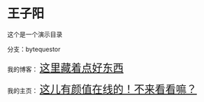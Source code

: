# 王子阳

这个是一个演示目录

分支：bytequestor

<p>
我的博客：
    <font size="5" face="Comic Sans MS">
        <a href="https://bytequestor.github.io" target="_blank" style="font-family: 'Comic Sans MS', cursive;">这里藏着点好东西</a>
    </font>
</p>
<p>
我的主页：
    <font size="5" face="Comic Sans MS">
        <a href="https://github.com/ByteQuestor" target="_blank" style="font-family: 'Comic Sans MS', cursive;">这儿有颜值在线的！不来看看嘛？</a>
    </font>
</p>
